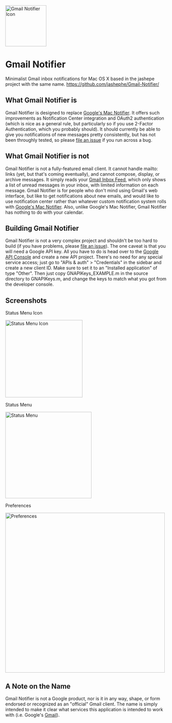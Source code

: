 <img src="https://raw.github.com/jashephe/Gmail-Notifier/support/images/appIcon.png" alt="Gmail Notifier Icon" width="128px">

# Gmail Notifier

Minimalist Gmail inbox notifications for Mac OS X based in the jashepe project with the same name.
https://github.com/jashephe/Gmail-Notifier/

## What Gmail Notifier is
Gmail Notifier is designed to replace [Google's Mac Notifier](http://toolbar.google.com/gmail-helper/notifier_mac.html). It offers such improvements as Notification Center integration and OAuth2 authentication (which is nice as a general rule, but particularly so if you use 2-Factor Authentication, which you probably should). It should currently be able to give you notifications of new messages pretty consistently, but has not been throughly tested, so please [file an issue](https://github.com/vitor251093/Gmail-Notifier/issues) if you run across a bug.

## What Gmail Notifier is not
Gmail Notifier is not a fully-featured email client.  It cannot handle mailto: links (yet, but that's coming eventually), and cannot compose, display, or archive messages.  It simply reads your [Gmail Inbox Feed](https://mail.google.com/mail/feed/atom/), which only shows a list of unread messages in your inbox, with limited information on each message.  Gmail Notifier is for people who don't mind using Gmail's web interface, but like to get notifications about new emails, and would like to use notification center rather than whatever custom notification system rolls with [Google's Mac Notifier](http://toolbar.google.com/gmail-helper/notifier_mac.html). Also, unlike Google's Mac Notifier, Gmail Notifier has nothing to do with your calendar.

## Building Gmail Notifier
Gmail Notifier is not a very complex project and shouldn't be too hard to build (if you have problems, please [file an issue](https://github.com/vitor251093/Gmail-Notifier/issues)). The one caveat is that you will need a Google API key. All you have to do is head over to the [Google API Console](https://console.developers.google.com/project) and create a new API project.  There's no need for any special service access; just go to "APIs & auth" > "Credentials" in the sidebar and create a new client ID. Make sure to set it to an "Installed application" of type "Other". Then just copy GNAPIKeys_EXAMPLE.m in the source directory to GNAPIKeys.m, and change the keys to match what you got from the developer console.

## Screenshots
Status Menu Icon

<img src="https://raw.github.com/jashephe/Gmail-Notifier/support/images/statusIcon.png" alt="Status Menu Icon" width="241px">

Status Menu

<img src="https://raw.github.com/jashephe/Gmail-Notifier/support/images/menu.png" alt="Status Menu" width="269px">

Preferences

<img src="https://raw.github.com/jashephe/Gmail-Notifier/support/images/prefs.png" alt="Preferences" width="498px">

## A Note on the Name
Gmail Notifier is not a Google product, nor is it in any way, shape, or form endorsed or recognized as an "official" Gmail client.  The name is simply intended to make it clear what services this application is intended to work with (i.e. Google's [Gmail](http://mail.google.com/)).
